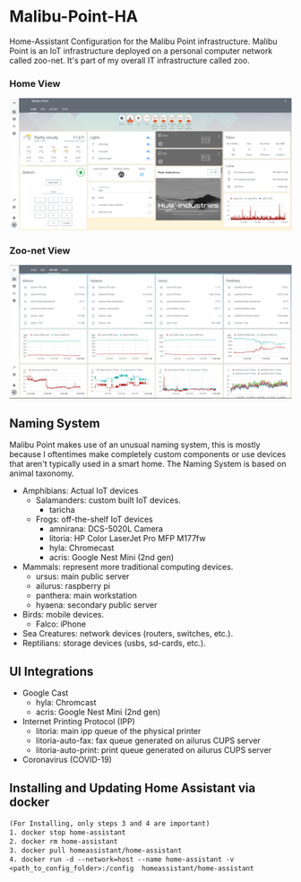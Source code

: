 # Malibu-Point-HA
Home-Assistant Configuration for the Malibu Point infrastructure.
Malibu Point is an IoT infrastructure deployed on a personal computer network called zoo-net.
It's part of my overall IT infrastructure called zoo.
### Home View
![Image of Malibu Point](Malibu-Point.png)

### Zoo-net View
![Image of Zoo-Net](zoo-network.png)

## Naming System
Malibu Point makes use of an unusual naming system, this is mostly because I oftentimes make completely custom components or use devices that aren't typically used in a smart home.
The Naming System is based on animal taxonomy.

* Amphibians: Actual IoT devices
    * Salamanders: custom built IoT devices.
        * taricha
    * Frogs: off-the-shelf IoT devices
        * amnirana: DCS-5020L Camera
        * litoria: HP Color LaserJet Pro MFP M177fw
        * hyla: Chromecast
        * acris: Google Nest Mini (2nd gen)
* Mammals: represent more traditional computing devices.
    * ursus: main public server
    * ailurus: raspberry pi
    * panthera: main workstation
    * hyaena: secondary public server
* Birds: mobile devices.
    * Falco: iPhone
* Sea Creatures: network devices (routers, switches, etc.).
* Reptilians: storage devices (usbs, sd-cards, etc.).


## UI Integrations
* Google Cast
    * hyla: Chromcast
    * acris: Google Nest Mini (2nd gen)
* Internet Printing Protocol (IPP)
    * litoria: main ipp queue of the physical printer
    * litoria-auto-fax: fax queue generated on ailurus CUPS server
    * litoria-auto-print: print queue generated on ailurus CUPS server
* Coronavirus (COVID-19)

## Installing and Updating Home Assistant via docker
```
(For Installing, only steps 3 and 4 are important)
1. docker stop home-assistant
2. docker rm home-assistant
3. docker pull homeassistant/home-assistant
4. docker run -d --network=host --name home-assistant -v <path_to_config_folder>:/config  homeassistant/home-assistant
```
